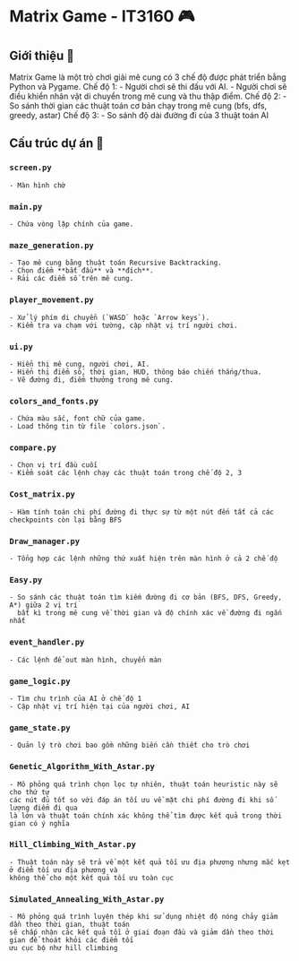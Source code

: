 # Matrix Game - IT3160 🎮

## Giới thiệu 📜
Matrix Game là một trò chơi giải mê cung có 3 chế độ được phát triển bằng Python và Pygame.
Chế độ 1:
    - Người chơi sẽ thi đấu với AI.
    - Người chơi sẽ điều khiển nhân vật di chuyển trong mê cung và thu thập điểm.
Chế độ 2: 
    - So sánh thời gian các thuật toán cơ bản chạy trong mê cung (bfs, dfs, greedy, astar)
Chế độ 3:
    - So sánh độ dài đường đi của 3 thuật toán AI
## Cấu trúc dự án 📂


### `screen.py`
    - Màn hình chờ

### `main.py`
    - Chứa vòng lặp chính của game.

### `maze_generation.py`
    - Tạo mê cung bằng thuật toán Recursive Backtracking.
    - Chọn điểm **bắt đầu** và **đích**.
    - Rải các điểm số trên mê cung.

### `player_movement.py`
    - Xử lý phím di chuyển (`WASD` hoặc `Arrow keys`).
    - Kiểm tra va chạm với tường, cập nhật vị trí người chơi.

### `ui.py`
    - Hiển thị mê cung, người chơi, AI.
    - Hiển thị điểm số, thời gian, HUD, thông báo chiến thắng/thua.
    - Vẽ đường đi, điểm thưởng trong mê cung.

### `colors_and_fonts.py`
    - Chứa màu sắc, font chữ của game.
    - Load thông tin từ file `colors.json`.

### `compare.py`
    - Chọn vị trí đầu cuối
    - Kiểm soát các lệnh chạy các thuật toán trong chế độ 2, 3

### `Cost_matrix.py`
    - Hàm tính toán chi phí đường đi thực sự từ một nút đến tất cả các checkpoints còn lại bằng BFS

### `Draw_manager.py`
    - Tổng hợp các lệnh những thứ xuất hiện trên màn hình ở cả 2 chế độ

### `Easy.py`
    - So sánh các thuật toán tìm kiếm đường đi cơ bản (BFS, DFS, Greedy, A*) giữa 2 vị trí
      bất kì trong mê cung về thời gian và độ chính xác về đường đi ngắn nhất  

### `event_handler.py`
    - Các lệnh để out màn hình, chuyển màn

### `game_logic.py`
    - Tìm chu trình của AI ở chế độ 1
    - Cập nhật vị trí hiện tại của người chơi, AI

### `game_state.py`
    - Quản lý trò chơi bao gồm những biến cần thiết cho trò chơi
    
### `Genetic_Algorithm_With_Astar.py`
    - Mô phỏng quá trình chọn lọc tự nhiên, thuật toán heuristic này sẽ cho thứ tự 
    các nút đủ tốt so với đáp án tối ưu về mặt chi phí đường đi khi số lượng điểm đi qua
    là lớn và thuật toán chính xác không thể tìm được kết quả trong thời gian có ý nghĩa

### `Hill_Climbing_With_Astar.py`
    - Thuật toán này sẽ trả về một kết quả tối ưu địa phương nhưng mắc kẹt ở điểm tối ưu địa phương và
    không thể cho một kết quả tối ưu toàn cục

### `Simulated_Annealing_With_Astar.py`
    - Mô phỏng quá trình luyện thép khi sử dụng nhiệt độ nóng chảy giảm dần theo thời gian, thuật toán      
    sẽ chấp nhận các kết quả tồi ở giai đoạn đầu và giảm dần theo thời gian để thoát khỏi các điểm tối 
    ưu cục bộ như hill climbing
